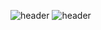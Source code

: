 ![header](https://capsule-render.vercel.app/api?type=waving)
![header](https://capsule-render.vercel.app/api?text=Welcome!)
